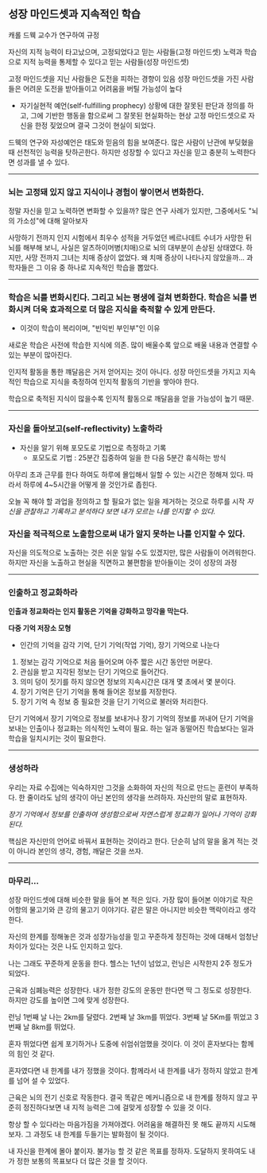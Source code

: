 
## 성장 마인드셋과 지속적인 학습

캐롤 드웩 교수가 연구하여 규정

자신의 지적 능력이 타고났으며, 고정되었다고 믿는 사람들(고정 마인드셋)
노력과 학습으로 지적 능력을 통제할 수 있다고 믿는 사람들(성장 마인드셋)

고정 마인드셋을 지닌 사람들은 도전을 피하는 경향이 있음
성장 마인드셋을 가진 사람들은 어려운 도전을 받아들이고 어려움을 버틸 가능성이 높다


- 자기실현적 예언(self-fulfilling prophecy)
	 상황에 대한 잘못된 판단과 정의를 하고, 그에 기반한 행동을 함으로써  그 잘못된 현실화하는 현상
	 고정 마인드셋으로 자신을 한정 짖었으며 결국 그것이 현실이 되었다.

드웩의 연구와 자성예언은 태도와 믿음의 힘을 보여준다. 많은 사람이 난관에 부딪혔을 때 선천적인 능력을 탓하곤한다. 하지만 성장할 수 있다고 자신을 믿고 충분히 노력한다면 성과를 낼 수 있다.



---

### 뇌는 고정돼 있지 않고 지식이나 경험이 쌓이면서 변화한다.

정말 자신을 믿고 노력하면 변화할 수 있을까? 많은 연구 사례가 있지만, 그중에서도 "뇌의 가소성"에 대해 알아보자

사망하기 전까지 인지 시험에서 최우수 성적을 거두었던 베르나데트 수녀가 사망한 뒤 뇌를 해부해 보니, 사실은 알츠하이머병(치매)으로 뇌의 대부분이 손상된 상태였다.
하지만, 사망 전까지 그녀는 치매 증상이 없었다. 왜 치매 증상이 나타나지 않았을까...
과학자들은 그 이유 중 하나로 지속적인 학습을 뽑았다.

---

### 학습은 뇌를 변화시킨다. 그리고 뇌는 평생에 걸쳐 변화한다. 학습은 뇌를 변화시켜 더욱 효과적으로 더 많은 지식을 축적할 수 있게 만든다.

 - 이것이 학습이 복리이며, "빈익빈 부인부"인 이유

새로운 학습은 사전에 학습한 지식에 의존.
많이 배울수록 앞으로 배울 내용과 연결할 수 있는 부분이 많아진다.

인지적 활동을 통한 꺠달음은 거저 얻어지는 것이 아니다. 성장 마인드셋을 가지고 지속적인 학습으로 지식을 축정하여 인지적 활동의 기반을 쌓아야 한다.

학습으로 축적된 지식이 많을수록 인지적 활동으로 깨달음을 얻을 가능성이 높기 때문.


---

### 자신을 돌아보고(self-reflectivity) 노출하라

- 자신을 알기 위해 포모도로 기법으로 측정하고 기록
	- 포모도로 기법 : 25분간 집중하여 일을 한 다음 5분간 휴식하는 방식

아무리 초과 근무를 한다 하여도 하루에 몰입해서 일할 수 있는 시간은 정해져 있다.
따라서 하루에 4~5시간을 어떻게 쓸 것인가로 좁힌다.

오늘 꼭 해야 할 과업을 정의하고 할 필요가 없는 일을 제거하는 것으로 하루를 시작
*자신을 관찰하고 기록하고 분석하다 보면 내가 모르는 나를 인지할 수 있다.*

### 자신을 적극적으로 노출함으로써 내가 알지 못하는 나를 인지할 수 있다.

자신을 의도적으로 노출하는 것은 쉬운 일일 수도 있겠지만, 많은 사람들이 어려워한다.
하지만 자신을 노출하고 현실을 직면하고 불편함을 받아들이는 것이 성장의 과정


---


### 인출하고 정교화하라

**인출과 정교화라는 인지 활동은 기억을 강화하고 망각을 막는다.**

**다중 기억 저장소 모형**
- 인간의 기억을 감각 기억, 단기 기억(작업 기억), 장기 기억으로 나눈다

1. 정보는 감각 기억으로 처음 들어오며 아주 짧은 시간 동안만 머문다.
2. 관심을 받고 지각된 정보는 단기 기억으로 들어간다.
3. 의미 덩이 짓기를 하지 않으면 정보의 지속시간은 대개 몇 초에서 몇 분이다.
4. 장기 기억은 단기 기억을 통해 들어온 정보를 저장한다.
5. 장기 기억 속 정보 중 필요한 것을 단기 기억으로 불러와 처리한다.

단기 기억에서 장기 기억으로 정보를 보내거나 장기 기억의 정보를 꺼내어 단기 기억을 보내는 인출이나 정교화는 의식적인 노력이 필요.
하는 일과 동떨어진 학습보다는 일과 학습을 일치시키는 것이 필요한다.


---

### 생성하라

우리는 자료 수집에는 익숙하지만 그것을 소화하여 자신의 적으로 만드는 훈련이 부족하다.
한 줄이라도 남의 생각이 아닌 본인의 생각을 쓰려하자. 자신만의 말로 표현하자.

*장기 기억에서 정보를 인출하여 생성함으로써 자연스럽게 정교화가 일어나 기억이 강화된다.*

핵심은 자신만의 언어로 바꿔서 표현하는 것이라고 한다. 단순히 남의 말을 옮겨 적는 것이 아니라 본인의 생각, 경험, 깨달은 것을 쓰자.



---
### 마무리...

성장 마인드셋에 대해 비슷한 말을 들어 본 적은 있다.
가장 많이 들어본 이야기로 작은 어항의 물고기와 큰 강의 물고기 이야기다.
같은 말은 아니지만 비슷한 맥락이라고 생각한다.

자신의 한계를 정해놓은 것과 성장가능성을 믿고 꾸준하게 정진하는 것에 대해서 엄청난 차이가 있다는 것은 나도 인지하고 있다.

나는 그래도 꾸준하게 운동을 한다. 헬스는 1년이 넘었고, 런닝은 시작한지 2주 정도가 되었다.

근육과 심폐능력은 성장한다. 내가 정한 강도의 운동만 한다면 딱 그 정도로 성장한다. 하지만 강도를 높이면 그에 맞게 성장한다.

런닝 1번째 날 나는 2km를 달렸다.  2번째 날 3km를 뛰었다. 3번째 날 5Km를 뛰었고 3번째 날 8km를 뛰었다.

혼자 뛰었다면 쉽게 포기하거나 도중에 쉬엄쉬엄했을 것이다. 이 것이 혼자보다는 함께의 힘인 것 같다.

혼자였다면 내 한계를 내가 정했을 것이다. 함께라서 내 한계를 내가 정하지 않았고 한계를 넘어 설 수 있었다.

근육은 뇌의 전기 신호로 작동한다. 결국 똑같은 메커니즘으로 내 한계를 정하지 않고 꾸준히 정진하다보면 내 지적 능력은 그에 걸맞게 성장할 수 있을 것 이다.

항상 할 수 있다라는 마음가짐을 가져야겠다. 어려움을 해결하진 못 해도 끝까지 시도해보자. 그 과정도 내 한계를 두들기는 발화점이 될 것이다.

내 자신을 한계에 몰아 붙이자. 불가능 할 것 같은 목표를 정하자. 도달하지 못하여도 내가 정한 보통의 목표보다 더 많은 것을 할 것이다.



